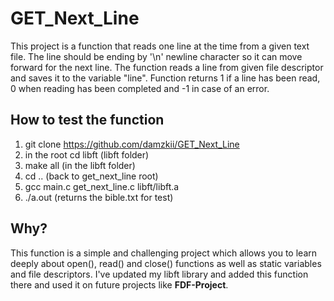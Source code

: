 # GET_Next_Line
This project is a function that reads one line at the time from a given text file. The line should be ending by '\n' 
newline character so it can move forward for the next line. The function reads a line from given file descriptor and saves it to the variable "line". 
Function returns 1 if a line has been read, 0 when reading has been completed and -1 in case of an error.  
## How to test the function  
1. git clone https://github.com/damzkii/GET_Next_Line  
2. in the root cd libft (libft folder)  
3. make all (in the libft folder)  
4. cd .. (back to get_next_line root)  
5. gcc main.c get_next_line.c libft/libft.a  
6. ./a.out (returns the bible.txt for test)  
## Why?
This function is a simple and challenging project which allows you to learn deeply about open(), read() and close() 
functions as well as static variables and file descriptors. I've updated my libft library and added this function there
and used it on future projects like **FDF-Project**.

